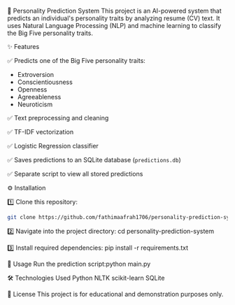 🧠 Personality Prediction System
This project is an AI-powered system that predicts an individual's personality traits by analyzing resume (CV) text. It uses Natural Language Processing (NLP) and machine learning to classify the Big Five personality traits.

 ✨ Features

✅ Predicts one of the Big Five personality traits:
- Extroversion
- Conscientiousness
- Openness
- Agreeableness
- Neuroticism

✅ Text preprocessing and cleaning

✅ TF-IDF vectorization

✅ Logistic Regression classifier

✅ Saves predictions to an SQLite database (`predictions.db`)

✅ Separate script to view all stored predictions

 ⚙️ Installation

1️⃣ Clone this repository:
```bash
git clone https://github.com/fathimaafrah1706/personality-prediction-system.git
```
2️⃣ Navigate into the project directory:
cd personality-prediction-system

3️⃣ Install required dependencies:
pip install -r requirements.txt

🚀 Usage
Run the prediction script:python main.py

🛠️ Technologies Used
Python
NLTK
scikit-learn
SQLite

📜 License
This project is for educational and demonstration purposes only.
